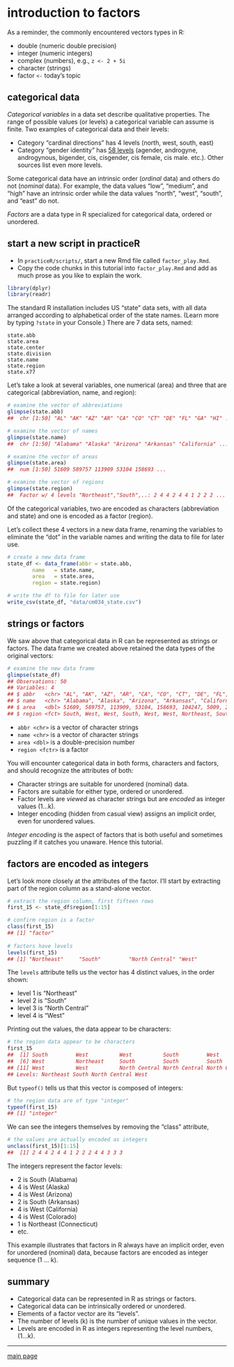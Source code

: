 
# introduction to factors

As a reminder, the commonly encountered vectors types in R:

  - double (numeric double precision)
  - integer (numeric integers)
  - complex (numbers), e.g., `z <- 2 + 5i`
  - character (strings)
  - factor `<-` today’s topic

## categorical data

*Categorical variables* in a data set describe qualitative properties.
The range of possible values (or levels) a categorical variable can
assume is finite. Two examples of categorical data and their levels:

  - Category “cardinal directions” has 4 levels (north, west, south,
    east)
  - Category “gender identity” has [58
    levels](http://abcnews.go.com/blogs/headlines/2014/02/heres-a-list-of-58-gender-options-for-facebook-users/)
    (agender, androgyne, androgynous, bigender, cis, cisgender, cis
    female, cis male. etc.). Other sources list even more levels.

Some categorical data have an intrinsic order (*ordinal* data) and
others do not (*nominal* data). For example, the data values “low”,
“medium”, and “high” have an intrinsic order while the data values
“north”, “west”, “south”, and “east” do not.

*Factors* are a data type in R specialized for categorical data, ordered
or unordered.

## start a new script in practiceR

  - In `practiceR/scripts/`, start a new Rmd file called
    `factor_play.Rmd`.
  - Copy the code chunks in this tutorial into `factor_play.Rmd` and add
    as much prose as you like to explain the work.

<!-- end list -->

``` r
library(dplyr)
library(readr)
```

The standard R installation includes US “state” data sets, with all data
arranged according to alphabetical order of the state names. (Learn more
by typing `?state` in your Console.) There are 7 data sets, named:

    state.abb 
    state.area 
    state.center 
    state.division 
    state.name 
    state.region 
    state.x77 

Let’s take a look at several variables, one numerical (area) and three
that are categorical (abbreviation, name, and region):

``` r
# examine the vector of abbreviations
glimpse(state.abb)
##  chr [1:50] "AL" "AK" "AZ" "AR" "CA" "CO" "CT" "DE" "FL" "GA" "HI" ...

# examine the vector of names  
glimpse(state.name)
##  chr [1:50] "Alabama" "Alaska" "Arizona" "Arkansas" "California" ...

# examine the vector of areas  
glimpse(state.area)
##  num [1:50] 51609 589757 113909 53104 158693 ...

# examine the vector of regions 
glimpse(state.region)
##  Factor w/ 4 levels "Northeast","South",..: 2 4 4 2 4 4 1 2 2 2 ...
```

Of the categorical variables, two are encoded as characters
(abbreviation and state) and one is encoded as a factor (region).

Let’s collect these 4 vectors in a new data frame, renaming the
variables to eliminate the “dot” in the variable names and writing the
data to file for later use.

``` r
# create a new data frame
state_df <- data_frame(abbr = state.abb, 
        name   = state.name, 
        area   = state.area, 
        region = state.region)

# write the df to file for later use 
write_csv(state_df, "data/cm034_state.csv")
```

## strings or factors

We saw above that categorical data in R can be represented as strings or
factors. The data frame we created above retained the data types of the
original vectors:

``` r
# examine the new data frame 
glimpse(state_df)
## Observations: 50
## Variables: 4
## $ abbr   <chr> "AL", "AK", "AZ", "AR", "CA", "CO", "CT", "DE", "FL", "...
## $ name   <chr> "Alabama", "Alaska", "Arizona", "Arkansas", "California...
## $ area   <dbl> 51609, 589757, 113909, 53104, 158693, 104247, 5009, 205...
## $ region <fct> South, West, West, South, West, West, Northeast, South,...
```

  - `abbr <chr>` is a vector of character strings
  - `name <chr>` is a vector of character strings
  - `area <dbl>` is a double-precision number
  - `region <fctr>` is a factor

You will encounter categorical data in both forms, characters and
factors, and should recognize the attributes of both:

  - Character strings are suitable for unordered (nominal) data.
  - Factors are suitable for either type, ordered or unordered.  
  - Factor levels are *viewed* as character strings but are *encoded* as
    integer values \(1...k\).
  - Integer encoding (hidden from casual view) assigns an implicit
    order, even for unordered values.

*Integer encoding* is the aspect of factors that is both useful and
sometimes puzzling if it catches you unaware. Hence this tutorial.

## factors are encoded as integers

Let’s look more closely at the attributes of the factor. I’ll start by
extracting part of the region column as a stand-alone vector.

``` r
# extract the region column, first fifteen rows  
first_15 <- state_df$region[1:15]

# confirm region is a factor
class(first_15)
## [1] "factor"
 
# factors have levels 
levels(first_15)
## [1] "Northeast"     "South"         "North Central" "West"
```

The `levels` attribute tells us the vector has 4 distinct values, in the
order shown:

  - level 1 is “Northeast”
  - level 2 is “South”
  - level 3 is “North Central”
  - level 4 is “West”

Printing out the values, the data appear to be characters:

``` r
# the region data appear to be characters  
first_15
##  [1] South         West          West          South         West         
##  [6] West          Northeast     South         South         South        
## [11] West          West          North Central North Central North Central
## Levels: Northeast South North Central West
```

But `typeof()` tells us that this vector is composed of integers:

``` r
# the region data are of type "integer" 
typeof(first_15)
## [1] "integer"
```

We can see the integers themselves by removing the “class” attribute,

``` r
# the values are actually encoded as integers 
unclass(first_15)[1:15]
##  [1] 2 4 4 2 4 4 1 2 2 2 4 4 3 3 3
```

The integers represent the factor levels:

  - 2 is South (Alabama)
  - 4 is West (Alaska)
  - 4 is West (Arizona)
  - 2 is South (Arkansas)
  - 4 is West (California)
  - 4 is West (Colorado)
  - 1 is Northeast (Connecticut)
  - etc.

This example illustrates that factors in R always have an implicit
order, even for unordered (nominal) data, because factors are encoded as
integer sequence \(1 ... k\).

## summary

  - Categorical data can be represented in R as strings or factors.
  - Categorical data can be intrinsically ordered or unordered.
  - Elements of a factor vector are its “levels”.
  - The number of levels \(k\) is the number of unique values in the
    vector.
  - Levels are encoded in R as integers representing the level numbers,
    \(1...k\).

-----

[main page](../README.md)
